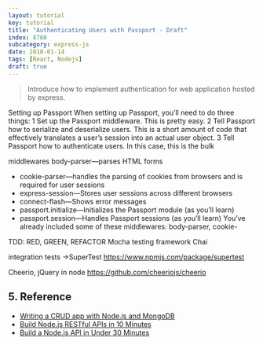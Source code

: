 ```yaml
---
layout: tutorial
key: tutorial
title: "Authenticating Users with Passport - Draft"
index: 8760
subcategory: express-js
date: 2018-01-14
tags: [React, Nodejs]
draft: true
---
```


> Introduce how to implement authentication for web application hosted by express.

Setting up Passport
When setting up Passport, you’ll need to do three things:
1 Set up the Passport middleware. This is pretty easy.
2 Tell Passport how to serialize and deserialize users. This is a short amount of code
that effectively translates a user’s session into an actual user object.
3 Tell Passport how to authenticate users. In this case, this is the bulk

middlewares
body-parser—parses HTML forms
* cookie-parser—handles the parsing of cookies from browsers and is required
for user sessions
* express-session—Stores user sessions across different browsers
* connect-flash—Shows error messages
* passport.initialize—Initializes the Passport module (as you’ll learn)
* passport.session—Handles Passport sessions (as you’ll learn)
You’ve already included some of these middlewares: body-parser, cookie-

TDD: RED, GREEN, REFACTOR
Mocha testing framework
Chai

integration tests ->SuperTest
https://www.npmjs.com/package/supertest

Cheerio, jQuery in node
https://github.com/cheeriojs/cheerio

## 5. Reference
* [Writing a CRUD app with Node.js and MongoDB](https://codeburst.io/writing-a-crud-app-with-node-js-and-mongodb-e0827cbbdafb)
* [Build Node.js RESTful APIs in 10 Minutes](https://www.codementor.io/olatundegaruba/nodejs-restful-apis-in-10-minutes-q0sgsfhbd)
* [Build a Node.js API in Under 30 Minutes](https://medium.freecodecamp.org/building-a-simple-node-js-api-in-under-30-minutes-a07ea9e390d2)
